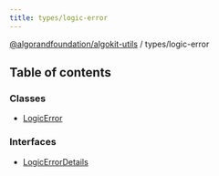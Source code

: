 ```yaml
---
title: types/logic-error
---
```


[@algorandfoundation/algokit-utils](/reference/algokit-utils-ts/api/readme/) / types/logic-error

## Table of contents

### Classes

- [LogicError](/reference/algokit-utils-ts/api/classes/types_logic_errorlogicerror/)

### Interfaces

- [LogicErrorDetails](/reference/algokit-utils-ts/api/interfaces/types_logic_errorlogicerrordetails/)
